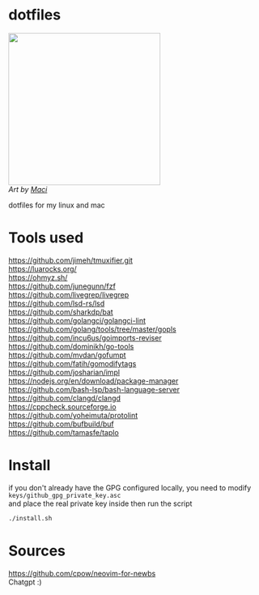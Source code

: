 # dotfiles
<p>
<img src="https://github.com/user-attachments/assets/16f83416-b24a-4a3d-863e-2bee052133d7" width=300 alt/> <br/>
<em>Art by <a href="https://www.fiverr.com/macistudio">Maci</a></em><br/>
</p>

dotfiles for my linux and mac

# Tools used

https://github.com/jimeh/tmuxifier.git <br/>
https://luarocks.org/ <br/>
https://ohmyz.sh/ <br/>
https://github.com/junegunn/fzf <br/>
https://github.com/livegrep/livegrep <br/>
https://github.com/lsd-rs/lsd <br/>
https://github.com/sharkdp/bat <br/>
https://github.com/golangci/golangci-lint <br/>
https://github.com/golang/tools/tree/master/gopls <br/>
https://github.com/incu6us/goimports-reviser <br/>
https://github.com/dominikh/go-tools <br/>
https://github.com/mvdan/gofumpt <br/>
https://github.com/fatih/gomodifytags <br/>
https://github.com/josharian/impl <br/>
https://nodejs.org/en/download/package-manager <br/>
https://github.com/bash-lsp/bash-language-server <br/>
https://github.com/clangd/clangd <br/>
https://cppcheck.sourceforge.io <br/>
https://github.com/yoheimuta/protolint <br/>
https://github.com/bufbuild/buf <br/>
https://github.com/tamasfe/taplo <br/>

# Install

if you don't already have the GPG configured locally, you need to modify `keys/github_gpg_private_key.asc` <br/>
and place the real private key inside then run the script<br/>

```sh
./install.sh
```

# Sources

https://github.com/cpow/neovim-for-newbs <br/>
Chatgpt :)

